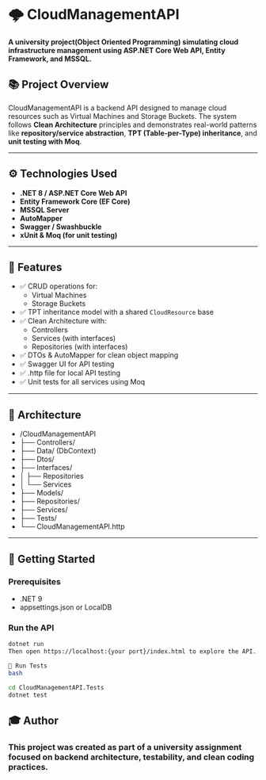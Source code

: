 # 🌩️ CloudManagementAPI

**A university project(Object Oriented Programming) simulating cloud infrastructure management using ASP.NET Core Web API, Entity Framework, and MSSQL.**

## 📚 Project Overview

CloudManagementAPI is a backend API designed to manage cloud resources such as Virtual Machines and Storage Buckets. The system follows **Clean Architecture** principles and demonstrates real-world patterns like **repository/service abstraction**, **TPT (Table-per-Type) inheritance**, and **unit testing with Moq**.

---

## ⚙️ Technologies Used

- **.NET 8 / ASP.NET Core Web API**
- **Entity Framework Core (EF Core)**
- **MSSQL Server**
- **AutoMapper**
- **Swagger / Swashbuckle**
- **xUnit & Moq (for unit testing)**

---

## 📁 Features

- ✅ CRUD operations for:
  - Virtual Machines
  - Storage Buckets
- ✅ TPT inheritance model with a shared `CloudResource` base
- ✅ Clean Architecture with:
  - Controllers
  - Services (with interfaces)
  - Repositories (with interfaces)
- ✅ DTOs & AutoMapper for clean object mapping
- ✅ Swagger UI for API testing
- ✅ .http file for local API testing
- ✅ Unit tests for all services using Moq

---

## 🧱 Architecture

- /CloudManagementAPI
 - ├── Controllers/
 - ├── Data/ (DbContext)
 - ├── Dtos/
 - ├── Interfaces/
 - │ ├── Repositories
 - │ └── Services
 - ├── Models/
 - ├── Repositories/
 - ├── Services/
 - ├── Tests/
 - └── CloudManagementAPI.http

---

## 🚀 Getting Started

### Prerequisites

- .NET 9
- appsettings.json or LocalDB

### Run the API

```bash
dotnet run
Then open https://localhost:{your port}/index.html to explore the API.

🧪 Run Tests
bash

cd CloudManagementAPI.Tests
dotnet test
```
## 🎓 Author
### This project was created as part of a university assignment focused on backend architecture, testability, and clean coding practices.

